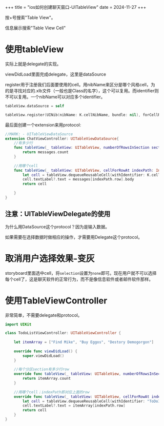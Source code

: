+++
title = "ios如何创建聊天窗口-UITableView"
date = 2024-11-27
+++

按+号搜索"Table View"。

信息展示搜索"Table View Cell"

# 使用tableView

实际上就是delegate的实现。

viewDidLoad里面完成delegate，这里是dataSource

register用于注册我们后面要使用的cell。用nibName来区分是哪个风格cell，为的是寻找对应的.xlb文件（一般也是Class的名字），这个可以复用。而identifier则不可以复用。一个nibName可以对应多个identifier。

```swift
tableView.dataSource = self

tableView.register(UINib(nibName: K.cellNibName, bundle: nil), forCellReuseIdentifier: K.cellIdentifier)
```

最后面创建一个extension来用protocol:

```swift
//MARK: - UITableViewDataSource
extension ChatViewController: UITableViewDataSource{
    //有多少行
    func tableView(_ tableView: UITableView, numberOfRowsInSection section: Int) -> Int {
        return messages.count
    }
    
    //用哪个cell
    func tableView(_ tableView: UITableView, cellForRowAt indexPath: IndexPath) -> UITableViewCell {
        let cell = tableView.dequeueReusableCell(withIdentifier: K.cellIdentifier, for:indexPath)
        cell.textLabel?.text = messages[indexPath.row].body
        return cell
        
    }
}
```

## 注意：UITableViewDelegate的使用

为什么用DataSource这个protocol？因为是输入数据。

如果需要在选择数据时做相应的操作，才需要用Delegate这个protocol。


# 取消用户选择效果-变灰

storyboard里面选中cell，将`selection`设置为`none`即可。现在用户就不可以选择每个cell了，这是聊天软件的正常行为，而不是像信息软件或者邮件软件那样。

# 使用TableViewController

非常简单，不需要delegate和protocol。

```swift
import UIKit

class TodoListViewController: UITableViewController {
    
    let itemArray = ["Find Mike", "Buy Eggos", "Destory Demogorgon"]
    
    override func viewDidLoad() {
        super.viewDidLoad()
    }
    
    //每个分区section有多少行row
    override func tableView(_ tableView: UITableView, numberOfRowsInSection section: Int) -> Int {
        return itemArray.count
    }
    
    //用哪个cell；indexPath即对应上面的row
    override func tableView(_ tableView: UITableView, cellForRowAt indexPath: IndexPath) -> UITableViewCell {
        let cell = tableView.dequeueReusableCell(withIdentifier: "ToDoItemCell", for: indexPath)
        cell.textLabel?.text = itemArray[indexPath.row]
        return cell   
    }
}
```
